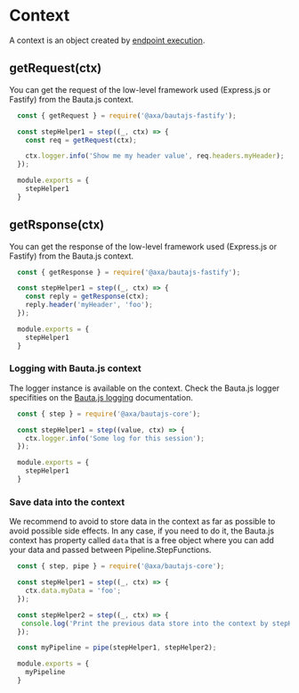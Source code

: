 # Context

A context is an object created by [endpoint execution](../packages/bautajs-core/src/types.ts#397).

## getRequest(ctx)

You can get the request of the low-level framework used (Express.js or Fastify) from the Bauta.js context.

```js
  const { getRequest } = require('@axa/bautajs-fastify');

  const stepHelper1 = step((_, ctx) => {
    const req = getRequest(ctx);

    ctx.logger.info('Show me my header value', req.headers.myHeader);
  });

  module.exports = {
    stepHelper1
  }
```

## getRsponse(ctx)

You can get the response of the low-level framework used (Express.js or Fastify) from the Bauta.js context.

```js
  const { getResponse } = require('@axa/bautajs-fastify');

  const stepHelper1 = step((_, ctx) => {
    const reply = getResponse(ctx);
    reply.header('myHeader', 'foo');
  });

  module.exports = {
    stepHelper1
  }
```

### Logging with Bauta.js context

The logger instance  is available on the context. Check the Bauta.js logger specifities on the [Bauta.js logging](./logging.md) documentation.

```js
  const { step } = require('@axa/bautajs-core');

  const stepHelper1 = step((value, ctx) => {
    ctx.logger.info('Some log for this session');
  });

  module.exports = {
    stepHelper1
  }
```

### Save data into the context

We recommend to avoid to store data in the context as far as possible to avoid possible side effects. In any case, if you need to do it, the Bauta.js context has property called `data` that is a free object where you can add your data and passed between Pipeline.StepFunctions.

```js
  const { step, pipe } = require('@axa/bautajs-core');

  const stepHelper1 = step((_, ctx) => {
    ctx.data.myData = 'foo';
  });

  const stepHelper2 = step((_, ctx) => {
   console.log('Print the previous data store into the context by stepHelper1', ctx.data.myData)
  });

  const myPipeline = pipe(stepHelper1, stepHelper2);

  module.exports = {
    myPipeline
  }
```
